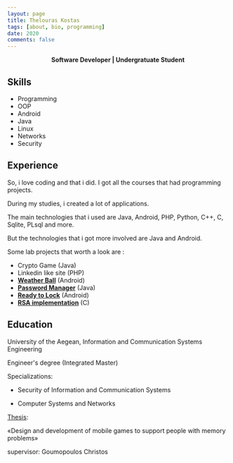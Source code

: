 ```yaml
---
layout: page
title: Thelouras Kostas
tags: [about, bio, programming]
date: 2020
comments: false
---
```

    
<center><a><b> Software Developer | Undergratuate Student </b></a> </center>

## Skills

* Programming
* OOP
* Android
* Java
* Linux
* Networks
* Security

## Experience

So, i love coding and that i did. I got all the  courses that had programming projects.

During my studies, i created a lot of applications. 

The main technologies that i used are Java, Android, PHP, Python, C++, C, Sqlite, PLsql and more.

But the technologies that i got more involved are Java and Android.

Some lab projects that worth a look are :

- Crypto Game (Java)
- Linkedin like site (PHP)
- **[Weather Ball](http://thelouras.gr/weather-ball/)** (Android)
- **[Password Manager](https://github.com/Thelouras58/PasswordManager)** (Java)
- **[Ready to Lock](https://github.com/Thelouras58/ReadyToLock)** (Android)
- **[RSA implementation](https://gist.github.com/Thelouras58/a3b04a3df0d167743084ff94442f52d8)** (C)

## Education

University of the Aegean, Information and Communication Systems Engineering

Engineer's degree (Integrated Master)

Specializations:

- Security of Information and Communication Systems

- Computer Systems and Networks

[Thesis](http://thelouras.gr/diploma-thesis/):

«Design and development of mobile games to support people with memory problems»

supervisor: Goumopoulos Christos
